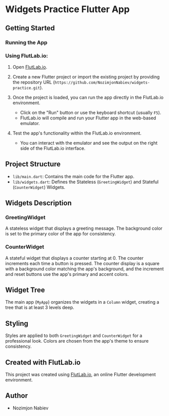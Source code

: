 # Widgets Practice Flutter App

## Getting Started

### Running the App

### Using FlutLab.io:

1. Open [FlutLab.io](https://flutlab.io/).

2. Create a new Flutter project or import the existing project by providing the repository URL (`https://github.com/NozimjonNabiev/widgets-practice.git`).

3. Once the project is loaded, you can run the app directly in the FlutLab.io environment.

   - Click on the "Run" button or use the keyboard shortcut (usually `F5`).
   - FlutLab.io will compile and run your Flutter app in the web-based emulator.

4. Test the app's functionality within the FlutLab.io environment.

   - You can interact with the emulator and see the output on the right side of the FlutLab.io interface.


## Project Structure

- `lib/main.dart`: Contains the main code for the Flutter app.
- `lib/widgets.dart`: Defines the Stateless (`GreetingWidget`) and Stateful (`CounterWidget`) Widgets.

## Widgets Description

### GreetingWidget

A stateless widget that displays a greeting message. The background color is set to the primary color of the app for consistency.

### CounterWidget

A stateful widget that displays a counter starting at 0. The counter increments each time a button is pressed. The counter display is a square with a background color matching the app's background, and the increment and reset buttons use the app's primary and accent colors.

## Widget Tree

The main app (`MyApp`) organizes the widgets in a `Column` widget, creating a tree that is at least 3 levels deep.

## Styling

Styles are applied to both `GreetingWidget` and `CounterWidget` for a professional look. Colors are chosen from the app's theme to ensure consistency.

## Created with FlutLab.io

This project was created using [FlutLab.io](https://flutlab.io/), an online Flutter development environment.

## Author

- Nozimjon Nabiev

